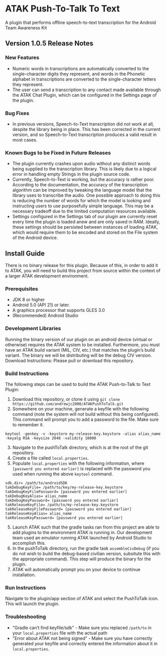 # ATAK Push-To-Talk To Text
A plugin that performs offline speech-to-text transcription for the Android Team Awareness Kit
## Version 1.0.5 Release Notes
### New Features
- Numeric words in transcriptions are automatically converted to the single-character digits they represent, and words in the Phonetic alphabet in transcriptions are converted to the single-character letters they represent.
- The user can send a transcription to any contact made available through the ATAK Chat Plugin, which can be configured in the Settings page of the plugin.

### Bug Fixes
- In previous versions, Speech-to-Text transcription did not work at all, despite the library being in place. This has been corrected in the current version, and so Speech-to-Text transcription produces a valid result in most cases.

### Known Bugs to be Fixed in Future Releases
- The plugin currently crashes upon audio without any distinct words being supplied to the transcription library. This is likely due to a logical error in handling empty Strings in the plugin source code.
- Currently, Speech-to-Text is working, but the accuracy is rather poor. According to the documentation, the accuracy of the transcription algorithm can be improved by tweaking the language model that the library uses to transcribe the audio. One possible approach to doing this is reducing the number of words for which the model is looking and instructing users to use purposefully simple language. This may be a necessary tradeoff due to the limited computation resources available.
- Settings configured in the Settings tab of our plugin are currently reset every time the plugin is loaded anew and are only saved in RAM. Ideally, these settings should be persisted between instances of loading ATAK, which would require them to be encoded and stored on the File system of the Android device.

## Install Guide
There is no binary release for this plugin. Because of this, in order to add it to ATAK, you will need to build this project from source within the context of a larger ATAK development environment.
### Prerequisites
- JDK 8 or higher
- Android 5.0 (API 21) or later.
- A graphics processor that supports GLES 3.0
- (Recommended) Android Studio

### Development Libraries
Running the binary version of our plugin on an android device (virtual or otherwise) requires the ATAK system to be installed. Furthermore, you must have an ATAK build variant (MIL, CIV, etc.) that matches the plugin’s build variant. The binary we will be distributing will be the debug CIV version.
Download Instructions: Please pull or download this repository.

### Build Instructions
The following steps can be used to build the ATAK Push-to-Talk to Text Plugin:
1. Download this repository, or clone it using `git clone https://github.com/andrewjc2000/ATAKPushToTalk.git`
2. Somewhere on your machine, generate a keyfile with the following command (note the system will not build without this being configured). This command will prompt you to add a password to the file. Make sure to remember it.
```
keytool -genkey -v -keystore my-release-key.keystore -alias alias_name -keyalg RSA -keysize 2048 -validity 10000
```
3. Navigate to the pushToTalk directory, which is at the root of the git repository.
4. Create a file called `local.properties`.
5. Populate `local.properties` with the following information, where `[password you entered earlier]` is replaced with the password you used when running the above `keytool` command.
```
sdk.dir= /path/to/androidSDK
takDebugKeyFile= /path/to/key/my-release-key.keystore
takDebugKeyFilePassword= [password you entered earlier]
takDebugKeyAlias= alias_name
takDebugKeyPassword= [password you entered earlier]
takReleaseKeyFile= /path/to/my-release-key.keystore
takReleaseKeyFilePassword= [password you entered earlier]
takReleaseKeyAlias= alias_name
takReleaseKeyPassword= [password you entered earlier]
```
5. Launch ATAK such that the gradle tasks ran from this project are able to add plugins to the environment ATAK is running in. Our development team used an emulator running ATAK launched by Android Studio to accomplish this.
6. In the pushToTalk directory, run the gradle task `assembleCivDebug` (if you do not wish to build the debug-based civilian version, subsitute this with the appropriate command). This step will produce the binary for the plugin.
7. ATAK will automatically prompt you on your device to continue installation. 
### Run Instructions
Navigate to the plugin/app section of ATAK and select the PushToTalk icon. This will launch the plugin.
### Troubleshooting
- "Gradle can’t find keyfile/sdk" - Make sure you replaced `/path/to` in your `local.properties` file with the actual path
- "Error about ATAK not being signed" - Make sure you have correctly generated your keyfile and correctly entered the information about it in `local.properties`.

